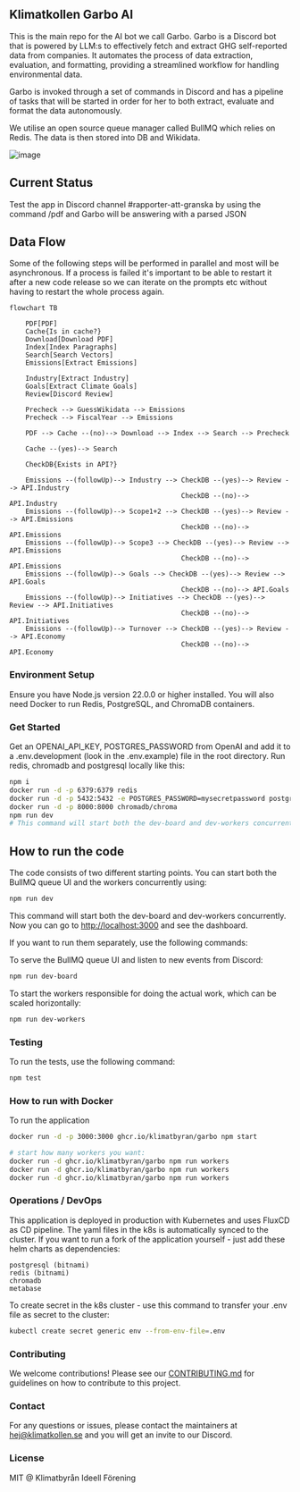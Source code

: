 ## Klimatkollen Garbo AI

This is the main repo for the AI bot we call Garbo. Garbo is a Discord bot that is powered by LLM:s to effectively fetch and extract GHG self-reported data from companies. It automates the process of data extraction, evaluation, and formatting, providing a streamlined workflow for handling environmental data.

Garbo is invoked through a set of commands in Discord and has a pipeline of tasks that will be started in order for her to both extract, evaluate and format the data autonomously.

We utilise an open source queue manager called BullMQ which relies on Redis. The data is then stored into DB and Wikidata.

![image](https://github.com/Klimatbyran/garbo/assets/395843/f3b4caa2-aa7d-4269-9436-3e725311052e)

## Current Status

Test the app in Discord channel #rapporter-att-granska by using the command /pdf <url> and Garbo will be answering with a parsed JSON

## Data Flow

Some of the following steps will be performed in parallel and most will be asynchronous. If a process is failed it's important to be able to restart it after a new code release so we can iterate on the prompts etc without having to restart the whole process again.

```mermaid
flowchart TB

    PDF[PDF]
    Cache{Is in cache?}
    Download[Download PDF]
    Index[Index Paragraphs]
    Search[Search Vectors]
    Emissions[Extract Emissions]

    Industry[Extract Industry]
    Goals[Extract Climate Goals]
    Review[Discord Review]

    Precheck --> GuessWikidata --> Emissions
    Precheck --> FiscalYear --> Emissions

    PDF --> Cache --(no)--> Download --> Index --> Search --> Precheck

    Cache --(yes)--> Search

    CheckDB{Exists in API?}

    Emissions --(followUp)--> Industry --> CheckDB --(yes)--> Review --> API.Industry
                                           CheckDB --(no)--> API.Industry
    Emissions --(followUp)--> Scope1+2 --> CheckDB --(yes)--> Review --> API.Emissions
                                           CheckDB --(no)--> API.Emissions
    Emissions --(followUp)--> Scope3 --> CheckDB --(yes)--> Review --> API.Emissions
                                           CheckDB --(no)--> API.Emissions
    Emissions --(followUp)--> Goals --> CheckDB --(yes)--> Review --> API.Goals
                                           CheckDB --(no)--> API.Goals
    Emissions --(followUp)--> Initiatives --> CheckDB --(yes)--> Review --> API.Initiatives
                                           CheckDB --(no)--> API.Initiatives
    Emissions --(followUp)--> Turnover --> CheckDB --(yes)--> Review --> API.Economy
                                           CheckDB --(no)--> API.Economy
```

### Environment Setup

Ensure you have Node.js version 22.0.0 or higher installed. You will also need Docker to run Redis, PostgreSQL, and ChromaDB containers.

### Get Started

Get an OPENAI_API_KEY, POSTGRES_PASSWORD from OpenAI and add it to a .env.development (look in the .env.example) file in the root directory. Run redis, chromadb and postgresql locally like this:

```bash
npm i
docker run -d -p 6379:6379 redis
docker run -d -p 5432:5432 -e POSTGRES_PASSWORD=mysecretpassword postgres
docker run -d -p 8000:8000 chromadb/chroma
npm run dev
# This command will start both the dev-board and dev-workers concurrently.
```

## How to run the code

The code consists of two different starting points. You can start both the BullMQ queue UI and the workers concurrently using:

```bash
npm run dev
```

This command will start both the dev-board and dev-workers concurrently. Now you can go to <http://localhost:3000> and see the dashboard.

If you want to run them separately, use the following commands:

To serve the BullMQ queue UI and listen to new events from Discord:

```bash
npm run dev-board
```

To start the workers responsible for doing the actual work, which can be scaled horizontally:

```bash
npm run dev-workers
```

### Testing

To run the tests, use the following command:

```bash
npm test
```

### How to run with Docker

To run the application

```bash
docker run -d -p 3000:3000 ghcr.io/klimatbyran/garbo npm start

# start how many workers you want:
docker run -d ghcr.io/klimatbyran/garbo npm run workers
docker run -d ghcr.io/klimatbyran/garbo npm run workers
docker run -d ghcr.io/klimatbyran/garbo npm run workers
```

### Operations / DevOps

This application is deployed in production with Kubernetes and uses FluxCD as CD pipeline. The yaml files in the k8s is automatically synced to the cluster. If you want to run a fork of the application yourself - just add these helm charts as dependencies:

```helm
postgresql (bitnami)
redis (bitnami)
chromadb
metabase
```

To create secret in the k8s cluster - use this command to transfer your .env file as secret to the cluster:

```bash
kubectl create secret generic env --from-env-file=.env
```

### Contributing

We welcome contributions! Please see our [CONTRIBUTING.md](CONTRIBUTING.md) for guidelines on how to contribute to this project.

### Contact

For any questions or issues, please contact the maintainers at [hej@klimatkollen.se](mailto:hej@klimatkollen.se) and you will get an invite to our Discord.

### License

MIT @ Klimatbyrån Ideell Förening
